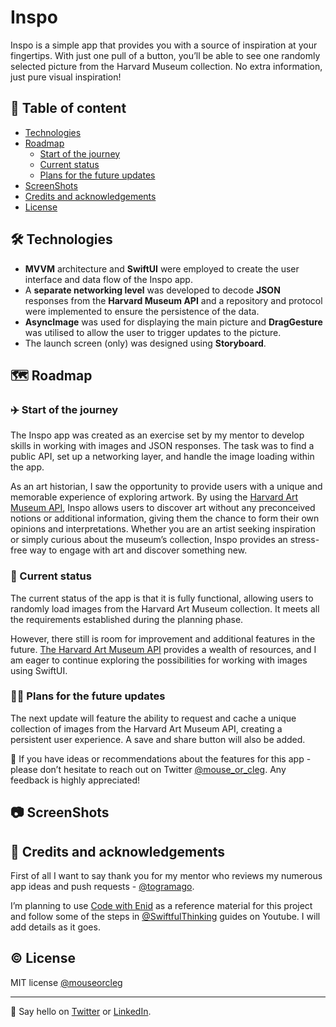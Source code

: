 # Inspo

Inspo is a simple app that provides you with a source of inspiration at your fingertips. With just one pull of a button, you’ll be able to see one randomly selected picture from the Harvard Museum collection. No extra information, just pure visual inspiration! 

## 📑 Table of content
* [Technologies](#-technologies)
* [Roadmap](#-roadmap)
  * [Start of the journey](#%EF%B8%8F-start-of-the-journey)
  * [Current status](#-current-status)
  * [Plans for the future updates](#-plans-for-the-future-updates)
* [ScreenShots](#-screenshots)
* [Credits and acknowledgements](#-credits-and-acknowledgements)
* [License](#%EF%B8%8F-license)

## 🛠 Technologies
* **MVVM** architecture and **SwiftUI** were employed to create the user interface and data flow of the Inspo app. 
* A **separate networking level** was developed to decode **JSON** responses from the **Harvard Museum API** and a repository and protocol were implemented to ensure the persistence of the data. 
* **AsyncImage** was used for displaying the main picture and **DragGesture** was utilised to allow the user to trigger updates to the picture. 
* The launch screen (only) was designed using **Storyboard**.

## 🗺 Roadmap
### ✈️ Start of the journey

The Inspo app was created as an exercise set by my mentor to develop skills in working with images and JSON responses. The task was to find a public API, set up a networking layer, and handle the image loading within the app.

As an art historian, I saw the opportunity to provide users with a unique and memorable experience of exploring artwork. By using the [Harvard Art Museum API](https://harvardartmuseums.org/collections/api), Inspo allows users to discover art without any preconceived notions or additional information, giving them the chance to form their own opinions and interpretations. Whether you are an artist seeking inspiration or simply curious about the museum’s collection, Inspo provides an stress-free way to engage with art and discover something new.

### 📱 Current status

The current status of the app is that it is fully functional, allowing users to randomly load images from the Harvard Art Museum collection. It meets all the requirements established during the planning phase.

However, there still is room for improvement and additional features in the future. [The Harvard Art Museum API](https://github.com/harvardartmuseums/api-docs) provides a wealth of resources, and I am eager to continue exploring the possibilities for working with images using SwiftUI.

### 👩‍💻 Plans for the future updates

The next update will feature the ability to request and cache a unique collection of images from the Harvard Art Museum API, creating a persistent user experience. A save and share button will also be added.

📮 If you have ideas or recommendations about the features for this app - please don’t hesitate to reach out on Twitter [@mouse_or_cleg](https://twitter.com/mouse_or_cleg).
Any feedback is highly appreciated!

## 📷 ScreenShots


## 📝 Credits and acknowledgements
First of all I want to say thank you for my mentor who reviews my numerous app ideas and push requests - [@togramago](https://github.com/togramago).

I’m planning to use [Code with Enid](https://twitter.com/ios_dev_alb) as a reference material for this project and follow some of the steps in [@SwiftfulThinking](https://www.youtube.com/@SwiftfulThinking) guides on Youtube. I will add details as it goes.

## ©️ License
MIT license [@mouseorcleg](https://github.com/mouseorcleg)
- - - -
👋 Say hello on [Twitter](https://twitter.com/mouse_or_cleg) or [LinkedIn](https://www.linkedin.com/in/maria-kharybina-b0993148/).
